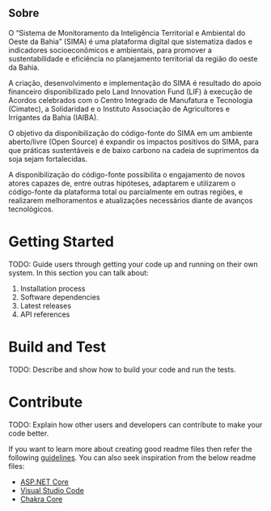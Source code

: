 <!-- ABOUT THE PROJECT -->
## Sobre

O “Sistema de Monitoramento da Inteligência Territorial e Ambiental do Oeste da Bahia” (SIMA) é uma plataforma digital que sistematiza dados e indicadores socioeconômicos e ambientais, para promover a sustentabilidade e eficiência no planejamento territorial da região do oeste da Bahia.

A criação, desenvolvimento e implementação do SIMA é resultado do apoio financeiro disponibilizado pelo Land Innovation Fund (LIF) à execução de Acordos celebrados com o Centro Integrado de Manufatura e Tecnologia (Cimatec), a Solidaridad e o Instituto Associação de Agricultores e Irrigantes da Bahia (IAIBA).

O objetivo da disponibilização do código-fonte do SIMA em um ambiente aberto/livre (Open Source) é expandir os impactos positivos do SIMA, para que práticas sustentáveis e de baixo carbono na cadeia de suprimentos da soja sejam fortalecidas.

A disponibilização do código-fonte possibilita o engajamento de novos atores capazes de, entre outras hipóteses, adaptarem e utilizarem o código-fonte da plataforma total ou parcialmente em outras regiões, e realizarem melhoramentos e atualizações necessários diante de avanços tecnológicos.

# Getting Started
TODO: Guide users through getting your code up and running on their own system. In this section you can talk about:
1.	Installation process
2.	Software dependencies
3.	Latest releases
4.	API references

# Build and Test
TODO: Describe and show how to build your code and run the tests. 

# Contribute
TODO: Explain how other users and developers can contribute to make your code better. 

If you want to learn more about creating good readme files then refer the following [guidelines](https://docs.microsoft.com/en-us/azure/devops/repos/git/create-a-readme?view=azure-devops). You can also seek inspiration from the below readme files:
- [ASP.NET Core](https://github.com/aspnet/Home)
- [Visual Studio Code](https://github.com/Microsoft/vscode)
- [Chakra Core](https://github.com/Microsoft/ChakraCore)

